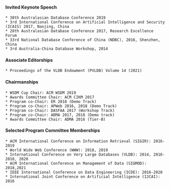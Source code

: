 #### Invited Keynote Speech
	* 30th Australasian Database Conference 2019
	* 3rd International Conference on Artificial Intelligence and Security (ICAIS) 2017, Nanjing, China
	* 28th Australasian Database Conference 2017, Research Excellence Forum
	* 33rd National Database Conference of China (NDBC), 2016, Shenzhen, China
	* 3rd Australia-China Database Workshop, 2014

#### Associate Editorships
	* Proceedings of the VLDB Endowment (PVLDB) Volume 14 (2021)

#### Chairmanships
	* WSDM Cup Chair: ACM WSDM 2019
	* Awards Committee Chair: ACM CIKM 2017
	* Program co-Chair: ER 2018 (Demo Track)
	* Program co-Chair: APWeb 2016, 2018 (Demo Track)
	* Program co-Chair: DASFAA 2017 (Workshop Track)
	* Program co-Chair: ADMA 2017, 2018 (Demo track)
	* Awards Committee Chair: ADMA 2016 (Tier-B)

#### Selected Program Committee Memberships
	* ACM International Conference on Information Retrieval (SIGIR): 2016-2019
	* World Wide Web Conference (WWW): 2018, 2019
	* International Conference on Very Large Databases (VLDB): 2014, 2016-2018, 2020
	* ACM International Conference on Management of Data (SIGMOD): 2018,2021
	* IEEE International Conference on Data Engineering (ICDE): 2016-2020
	* International Joint Conference on Artificial Intelligence (IJCAI): 2016